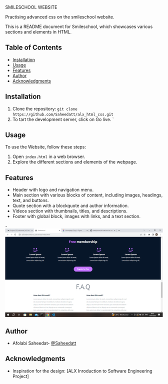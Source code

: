 SMILESCHOOL WEBSITE

Practising advanced css on the smileschool website.

This is a README document for Smileschool, which showcases various sections and elements in HTML.

## Table of Contents

- [Installation](#installation)
- [Usage](#usage)
- [Features](#features)
- [Author](#author)
- [Acknowledgments](#acknowledgments)


## Installation

1. Clone the repository: `git clone https://github.com/Saheedatt/alx_html_css.git`
2. To tart the development server, click on Go live. `

## Usage

To use the Website, follow these steps:

1. Open `index.html` in a web browser.
2. Explore the different sections and elements of the webpage.


## Features

- Header with logo and navigation menu.
- Main section with various blocks of content, including images, headings, text, and buttons.
- Quote section with a blockquote and author information.
- Videos section with thumbnails, titles, and descriptions.
- Footer with global block, images with links, and a text section.



-![Image of the progress made](Screenshot%20(140).png)




## Author

- Afolabi Saheedat- [@Saheedatt](https://github.com/Saheedatt)

## Acknowledgments

- Inspiration for the design: [ALX Inroduction to Software Engineering Project]
